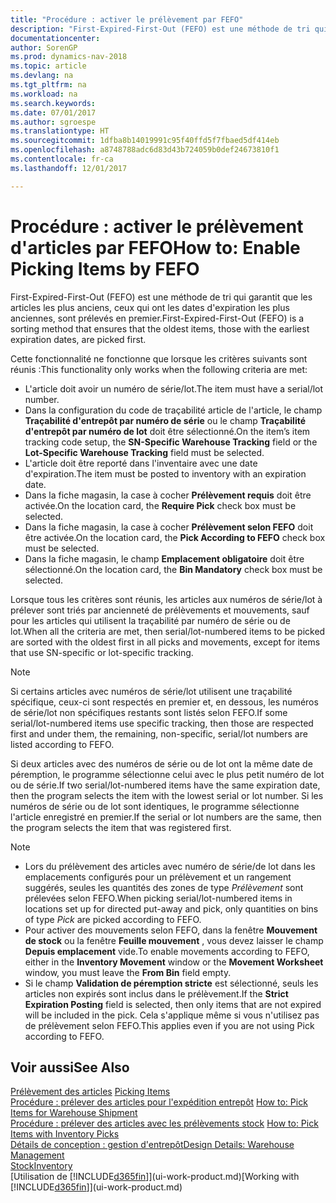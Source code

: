 ```yaml
---
title: "Procédure : activer le prélèvement par FEFO"
description: "First-Expired-First-Out (FEFO) est une méthode de tri qui garantit que les articles les plus anciens, ceux qui ont les dates d'expiration les plus anciennes, sont prélevés en premier."
documentationcenter: 
author: SorenGP
ms.prod: dynamics-nav-2018
ms.topic: article
ms.devlang: na
ms.tgt_pltfrm: na
ms.workload: na
ms.search.keywords: 
ms.date: 07/01/2017
ms.author: sgroespe
ms.translationtype: HT
ms.sourcegitcommit: 1dfba8b14019991c95f40ffd5f7fbaed5df414eb
ms.openlocfilehash: a8748788adc6d83d43b724059b0def24673810f1
ms.contentlocale: fr-ca
ms.lasthandoff: 12/01/2017

---
```

# <a name="how-to-enable-picking-items-by-fefo"></a><span data-ttu-id="40b29-103">Procédure : activer le prélèvement d'articles par FEFO</span><span class="sxs-lookup"><span data-stu-id="40b29-103">How to: Enable Picking Items by FEFO</span></span>
<span data-ttu-id="40b29-104">First-Expired-First-Out (FEFO) est une méthode de tri qui garantit que les articles les plus anciens, ceux qui ont les dates d'expiration les plus anciennes, sont prélevés en premier.</span><span class="sxs-lookup"><span data-stu-id="40b29-104">First-Expired-First-Out (FEFO) is a sorting method that ensures that the oldest items, those with the earliest expiration dates, are picked first.</span></span>  

 <span data-ttu-id="40b29-105">Cette fonctionnalité ne fonctionne que lorsque les critères suivants sont réunis :</span><span class="sxs-lookup"><span data-stu-id="40b29-105">This functionality only works when the following criteria are met:</span></span>  

-   <span data-ttu-id="40b29-106">L'article doit avoir un numéro de série/lot.</span><span class="sxs-lookup"><span data-stu-id="40b29-106">The item must have a serial/lot number.</span></span>  
-   <span data-ttu-id="40b29-107">Dans la configuration du code de traçabilité article de l'article, le champ **Traçabilité d'entrepôt par numéro de série** ou le champ **Traçabilité d'entrepôt par numéro de lot** doit être sélectionné.</span><span class="sxs-lookup"><span data-stu-id="40b29-107">On the item’s item tracking code setup, the **SN-Specific Warehouse Tracking** field or the **Lot-Specific Warehouse Tracking** field must be selected.</span></span>  
-   <span data-ttu-id="40b29-108">L'article doit être reporté dans l'inventaire avec une date d'expiration.</span><span class="sxs-lookup"><span data-stu-id="40b29-108">The item must be posted to inventory with an expiration date.</span></span>  
-   <span data-ttu-id="40b29-109">Dans la fiche magasin, la case à cocher **Prélèvement requis** doit être activée.</span><span class="sxs-lookup"><span data-stu-id="40b29-109">On the location card, the **Require Pick** check box must be selected.</span></span>  
-   <span data-ttu-id="40b29-110">Dans la fiche magasin, la case à cocher **Prélèvement selon FEFO** doit être activée.</span><span class="sxs-lookup"><span data-stu-id="40b29-110">On the location card, the **Pick According to FEFO** check box must be selected.</span></span>  
-   <span data-ttu-id="40b29-111">Dans la fiche magasin, le champ **Emplacement obligatoire** doit être sélectionné.</span><span class="sxs-lookup"><span data-stu-id="40b29-111">On the location card, the **Bin Mandatory** check box must be selected.</span></span>  

 <span data-ttu-id="40b29-112">Lorsque tous les critères sont réunis, les articles aux numéros de série/lot à prélever sont triés par ancienneté de prélèvements et mouvements, sauf pour les articles qui utilisent la traçabilité par numéro de série ou de lot.</span><span class="sxs-lookup"><span data-stu-id="40b29-112">When all the criteria are met, then serial/lot-numbered items to be picked are sorted with the oldest first in all picks and movements, except for items that use SN-specific or lot-specific tracking.</span></span>  

> [!NOTE]  
>  <span data-ttu-id="40b29-113">Si certains articles avec numéros de série/lot utilisent une traçabilité spécifique, ceux-ci sont respectés en premier et, en dessous, les numéros de série/lot non spécifiques restants sont listés selon FEFO.</span><span class="sxs-lookup"><span data-stu-id="40b29-113">If some serial/lot-numbered items use specific tracking, then those are respected first and under them, the remaining, non-specific, serial/lot numbers are listed according to FEFO.</span></span>  

 <span data-ttu-id="40b29-114">Si deux articles avec des numéros de série ou de lot ont la même date de péremption, le programme sélectionne celui avec le plus petit numéro de lot ou de série.</span><span class="sxs-lookup"><span data-stu-id="40b29-114">If two serial/lot-numbered items have the same expiration date, then the program selects the item with the lowest serial or lot number.</span></span> <span data-ttu-id="40b29-115">Si les numéros de série ou de lot sont identiques, le programme sélectionne l'article enregistré en premier.</span><span class="sxs-lookup"><span data-stu-id="40b29-115">If the serial or lot numbers are the same, then the program selects the item that was registered first.</span></span>  

> [!NOTE]  
>  -   <span data-ttu-id="40b29-116">Lors du prélèvement des articles avec numéro de série/de lot dans les emplacements configurés pour un prélèvement et un rangement suggérés, seules les quantités des zones de type *Prélèvement* sont prélevées selon FEFO.</span><span class="sxs-lookup"><span data-stu-id="40b29-116">When picking serial/lot-numbered items in locations set up for directed put-away and pick, only quantities on bins of type *Pick* are picked according to FEFO.</span></span>  
> -   <span data-ttu-id="40b29-117">Pour activer des mouvements selon FEFO, dans la fenêtre **Mouvement de stock** ou la fenêtre **Feuille mouvement** , vous devez laisser le champ **Depuis emplacement** vide.</span><span class="sxs-lookup"><span data-stu-id="40b29-117">To enable movements according to FEFO, either in the **Inventory Movement** window or the **Movement Worksheet** window, you must leave the **From Bin** field empty.</span></span>  
> -   <span data-ttu-id="40b29-118">Si le champ **Validation de péremption stricte** est sélectionné, seuls les articles non expirés sont inclus dans le prélèvement.</span><span class="sxs-lookup"><span data-stu-id="40b29-118">If the **Strict Expiration Posting** field is selected, then only items that are not expired will be included in the pick.</span></span> <span data-ttu-id="40b29-119">Cela s'applique même si vous n'utilisez pas de prélèvement selon FEFO.</span><span class="sxs-lookup"><span data-stu-id="40b29-119">This applies even if you are not using Pick according to FEFO.</span></span>  

## <a name="see-also"></a><span data-ttu-id="40b29-120">Voir aussi</span><span class="sxs-lookup"><span data-stu-id="40b29-120">See Also</span></span>  
<span data-ttu-id="40b29-121">[Prélèvement des articles](warehouse-pick-items.md) </span><span class="sxs-lookup"><span data-stu-id="40b29-121">[Picking Items](warehouse-pick-items.md) </span></span>  
<span data-ttu-id="40b29-122">[Procédure : prélever des articles pour l'expédition entrepôt](warehouse-how-to-pick-items-for-warehouse-shipment.md) </span><span class="sxs-lookup"><span data-stu-id="40b29-122">[How to: Pick Items for Warehouse Shipment](warehouse-how-to-pick-items-for-warehouse-shipment.md) </span></span>  
<span data-ttu-id="40b29-123">[Procédure : prélever des articles avec les prélèvements stock](warehouse-how-to-pick-items-with-inventory-picks.md) </span><span class="sxs-lookup"><span data-stu-id="40b29-123">[How to: Pick Items with Inventory Picks](warehouse-how-to-pick-items-with-inventory-picks.md) </span></span>  
[<span data-ttu-id="40b29-124">Détails de conception : gestion d'entrepôt</span><span class="sxs-lookup"><span data-stu-id="40b29-124">Design Details: Warehouse Management</span></span>](design-details-warehouse-management.md)  
[<span data-ttu-id="40b29-125">Stock</span><span class="sxs-lookup"><span data-stu-id="40b29-125">Inventory</span></span>](inventory-manage-inventory.md)  
<span data-ttu-id="40b29-126">[Utilisation de [!INCLUDE[d365fin](includes/d365fin_md.md)]](ui-work-product.md)</span><span class="sxs-lookup"><span data-stu-id="40b29-126">[Working with [!INCLUDE[d365fin](includes/d365fin_md.md)]](ui-work-product.md)</span></span>

